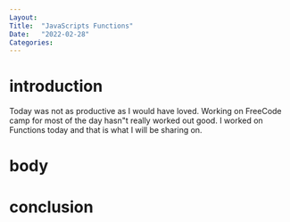```yaml
---
Layout:
Title:  "JavaScripts Functions"
Date:   "2022-02-28"
Categories:
---
```

# introduction
Today was not as productive as I would have loved. Working on FreeCode camp for most of the day hasn"t really worked out good. 
I worked on Functions today and that is what I will be sharing on.


# body




# conclusion